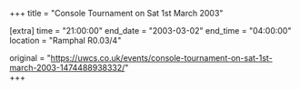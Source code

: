 +++
title = "Console Tournament on Sat 1st March 2003"

[extra]
time = "21:00:00"
end_date = "2003-03-02"
end_time = "04:00:00"
location = "Ramphal R0.03/4"

original = "https://uwcs.co.uk/events/console-tournament-on-sat-1st-march-2003-1474488938332/"    
+++



